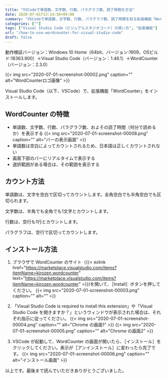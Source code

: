 ```yaml
---
title: "VSCodeで単語数、文字数、行数、パラグラフ数、読了時間を方法"
date: 2020-07-01T13:14:56+09:00
summary: "VSCodeで単語数、文字数、行数、パラグラフ数、読了時間を知る拡張機能「WordCounter」の使い方をご紹介いたします。"
categories: [""]
tags: ["Visual Studio Code（ビジュアルスタジオコード）の使い方", "拡張機能"]
url: "/how-to-use-wordcounter-for-visual-studio-code"
draft: false
---
```


動作検証バージョン：Windows 10 Home（64bit、バージョン:1909、OSビルド:18363.900）＋Visual Studio Code（バージョン：1.46.1）＋WordCounter（バージョン：2.3.0）

{{< img src="2020-07-01-screenshot-00002.png" caption="" alt="WordCounterロゴ画像" >}}

Visual Studio Code（以下、VSCode）で、拡張機能「WordCounter」をインストールします。

## WordCounter の特徴

- 単語数、文字数、行数、パラグラフ数、およその読了時間（何分で読めるか）を表示する
{{< img src="2020-07-01-screenshot-00008.png" caption="" alt="バーの表示画面" >}}
- 単語数は空白によってカウントされるため、日本語は正しくカウントされない
- 画面下部のバーにリアルタイムで表示する
- 選択範囲がある場合は、その範囲を表示する

## カウント方法

単語数は、文字を空白で区切ってカウントします。全角空白でも半角空白でも区切られます。

文字数は、半角でも全角でも1文字とカウントします。

行数は、空行も1行とカウントします。

パラグラフは、空行で区切ってカウントします。

## インストール方法

1. ブラウザで WordCounter のサイト（{{< exlink href="https://marketplace.visualstudio.com/items?itemName=kirozen.wordcounter" text="https://marketplace.visualstudio.com/items?itemName=kirozen.wordcounter" >}})を開いて、［Install］ボタンを押してください。
{{< img src="2020-07-01-screenshot-00003.png" caption="" alt="" >}}

2. 「Visual Studio Code is required to install this extension」や「Visual Studio Code を開きますか？」というウィンドウが表示された場合は、それぞれ指示に従ってください。
{{< img src="2020-07-01-screenshot-00004.png" caption="" alt="Chrome の画面1" >}}
{{< img src="2020-07-01-screenshot-00005.png" caption="" alt="Chrome の画面2" >}}


3. VSCode が起動して、WordCounter の画面が開いたら、［インストール］をクリックしてください。表示が［アンインストール］に変わったら完了です。
{{< img src="2020-07-01-screenshot-00006.png" caption="" alt="インストール画面" >}}

以上です。最後まで読んでいただきありがとうございました。
